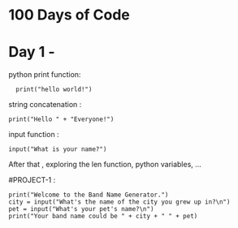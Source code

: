 # 100 Days of Code

# Day 1 -

python print function:
``` 
  print("hello world!")
```
string concatenation :
```
print("Hello " + "Everyone!")
```
input function :
```
input("What is your name?")
```
After that , exploring the len function, python variables, ...

#PROJECT-1 :
```
print("Welcome to the Band Name Generator.")
city = input("What's the name of the city you grew up in?\n")
pet = input("What's your pet's name?\n")
print("Your band name could be " + city + " " + pet)
```
